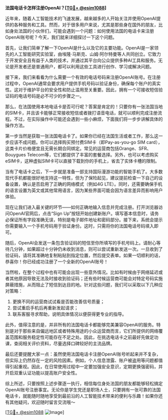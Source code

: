 **法国电话卡怎样注册OpenAI？[[TG💪+ @esim1088](https://t.me/s/esim1088)]**

近年来，随着人工智能技术的飞速发展，越来越多的人开始关注并使用OpenAI提供的各种服务和工具。然而，对于很多用户来说，尤其是那些身在国外的朋友，比如身处法国的小伙伴们，可能会遇到一个问题：如何使用法国的电话卡来注册OpenAI账号呢？今天，我们就来详细探讨一下这个问题。

首先，让我们简单了解一下OpenAI是什么以及它的主要功能。OpenAI是一家领先的人工智能研究实验室，由埃隆·马斯克、山姆·阿尔特曼等人共同创立。它致力于开发安全且有益于人类的技术，并通过其平台向公众提供多种AI工具和服务。无论是开发者还是普通用户，都可以利用这些工具进行创作、学习或解决问题。

接下来，我们来看看为什么需要一个有效的电话号码来注册OpenAI账号。在注册过程中，OpenAI通常会要求用户提供手机号码以验证身份，确保每个账户的真实性。这对于维护平台的安全性和防止滥用至关重要。因此，拥有一个可接收短信验证码的电话号码是必不可少的步骤之一。

那么，在法国使用本地电话卡是否可行呢？答案是肯定的！只要你有一张法国当地的SIM卡，并且该卡能够正常接收短信或者拨打语音电话，就可以顺利完成注册流程。不过，在实际操作中可能还会遇到一些小麻烦，下面我们将一步步讲解具体的操作方法。

第一步当然是获取一张法国电话卡了。如果你已经在法国生活或者工作，那么这一步应该不成问题。你可以选择购买预付费SIM卡（即Pay-as-you-go SIM card），这类卡片价格便宜且无需长期合同绑定。常见的运营商包括Orange、SFR、Bouygues Telecom等，它们都提供了丰富的套餐选择。另外，也可以考虑购买eSIM卡，这种虚拟SIM卡可以直接下载到你的手机上，省去了实体卡槽的限制。

当有了电话卡之后，下一步就是准备一部支持国际漫游功能的智能手机了。大多数现代手机都能很好地支持这一特性，但为了保险起见，建议提前检查一下自己的设备设置，确认是否启用了正确的网络模式（例如4G LTE）。同时，还需要确保手机的语言设置为英文或其他常用语言，因为某些界面可能会因为语言差异而影响用户体验。

现在让我们进入最关键的环节——如何正确地输入信息并完成注册。打开浏览器访问OpenAI官网后，点击“Sign Up”按钮开始创建新账户。填写基本信息时，请务必保证所有字段准确无误，特别是电子邮件地址和密码部分。接下来，系统会提示你需要输入一个手机号码用于验证身份。这时，只需将你的法国电话号码填入即可。

随后，OpenAI会发送一条包含验证码的短信至你所填写的手机号码上。请耐心等待几分钟，如果超过十分钟仍未收到消息，则可以尝试重新发送一次。一旦收到了验证码，请将其准确地复制粘贴到指定位置，然后提交表单。如果一切顺利的话，恭喜你！你已经成功注册了一个全新的OpenAI账号！

当然啦，在整个过程中也有可能会出现一些意外情况。比如有时候由于网络延迟或者其他原因导致无法及时接收到验证码；还有些时候运营商可能会对特定号码实施屏蔽措施，从而阻止了短信到达目的地。针对这些问题，我们可以采取以下几种应对策略：

1. 更换不同的运营商试试看是否能改善信号质量；
2. 尝试重启手机后再重新发起请求；
3. 联系客服寻求帮助，说明具体情况以便获得更专业的指导。

此外，值得注意的是，并非所有的法国电话卡都能够完美兼容OpenAI的服务。特别是对于那些来自偏远地区或者特殊用途的小众运营商而言，它们所提供的网络覆盖范围和服务稳定性可能存在不足之处。因此，在挑选电话卡之前最好先做足功课，查阅相关评价资料，尽量选择口碑较好的主流品牌。

最后还要提醒大家一点：虽然使用法国电话卡注册OpenAI账号听起来并不复杂，但实际上仍然存在一定的风险因素。例如，个人信息泄露、账户被盗用等问题都值得引起重视。因此，在日常使用过程中一定要加强安全意识，定期更换强密码，并开启双重认证功能以提高账户安全性。

综上所述，只要按照上述步骤逐一执行，相信每位身处法国的朋友都能够轻松搞定OpenAI账号注册事宜。无论你是学生党还是职场人士，只要拥有一张可靠的法国电话卡，就能随时随地享受到最前沿的人工智能技术带来的便利与乐趣！如果你还有其他疑问，欢迎随时留言交流哦～

[[TG💪+ @esim1088](https://t.me/s/esim1088) ![Image](https://i.postimg.cc/4NQfJmqS/Snipaste-2025-05-13-00-14-12.png)]